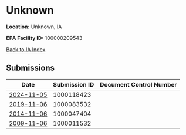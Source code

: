 # Unknown

**Location:** Unknown, IA

**EPA Facility ID:** 100000209543

[Back to IA Index](../../index.md)

## Submissions

| Date | Submission ID | Document Control Number |
|------|--------------|-------------------------|
| [2024-11-05](submissions/1000118423.md) | 1000118423 |  |
| [2019-11-06](submissions/1000083532.md) | 1000083532 |  |
| [2014-11-06](submissions/1000047404.md) | 1000047404 |  |
| [2009-11-06](submissions/1000011532.md) | 1000011532 |  |
